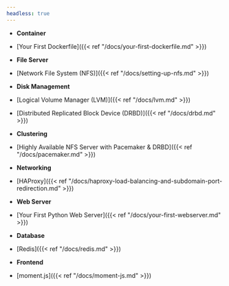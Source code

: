 ```yaml
---
headless: true
---
```


- **Container**
 - [Your First Dockerfile]({{< ref "/docs/your-first-dockerfile.md" >}}) 

- **File Server**
 - [Network File System (NFS)]({{< ref "/docs/setting-up-nfs.md" >}})

- **Disk Management**
 - [Logical Volume Manager (LVM)]({{< ref "/docs/lvm.md" >}})
 - [Distributed Replicated Block Device (DRBD)]({{< ref "/docs/drbd.md" >}})

- **Clustering**
 - [Highly Available NFS Server with Pacemaker & DRBD]({{< ref "/docs/pacemaker.md" >}})

- **Networking**
 - [HAProxy]({{< ref "/docs/haproxy-load-balancing-and-subdomain-port-redirection.md" >}})

- **Web Server**
 - [Your First Python Web Server]({{< ref "/docs/your-first-webserver.md" >}})

- **Database**
 - [Redis]({{< ref "/docs/redis.md" >}})

- **Frontend**
 - [moment.js]({{< ref "/docs/moment-js.md" >}})
